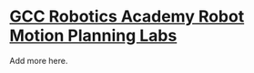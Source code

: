 [GCC Robotics Academy Robot Motion Planning Labs][site-url]
==================

Add more here.

[site-url]: http://gcc-robotics.github.io/robot-motion-planning-labs/